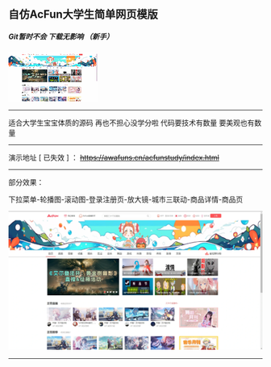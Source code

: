 ## 自仿AcFun大学生简单网页模版

##### Git暂时不会 下载无影响 （新手） 

![image](/assets/image.gif)

---

适合大学生宝宝体质的源码 再也不担心没学分啦 代码要技术有数量 要美观也有数量

---

演示地址 [ 已失效 ] ：
<del>https://awafuns.cn/acfunstudy/index.html</del>

---

部分效果：

下拉菜单-轮播图-滚动图-登录注册页-放大镜-城市三联动-商品详情-商品页

![image](/assets/image.webp)

----
